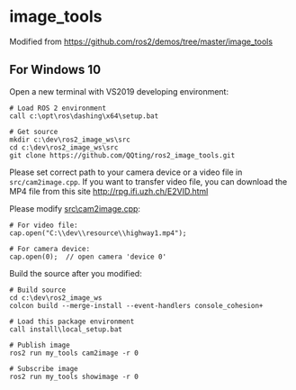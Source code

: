 # image_tools
Modified from https://github.com/ros2/demos/tree/master/image_tools

## For Windows 10

Open a new terminal with VS2019 developing environment:
```
# Load ROS 2 environment
call c:\opt\ros\dashing\x64\setup.bat

# Get source
mkdir c:\dev\ros2_image_ws\src
cd c:\dev\ros2_image_ws\src
git clone https://github.com/QQting/ros2_image_tools.git
```

Please set correct path to your camera device or a video file in ```src/cam2image.cpp```. If you want to transfer video file, you can download the MP4 file from this site http://rpg.ifi.uzh.ch/E2VID.html

Please modify [src\cam2image.cpp](https://github.com/QQting/image_tools/blob/9d361bebd1052d2ce11700d3b6af8da456b2cbf3/src/cam2image.cpp#L157):
```
# For video file:
cap.open("C:\\dev\\resource\\highway1.mp4");

# For camera device:
cap.open(0);  // open camera 'device 0'
```

Build the source after you modified:
```
# Build source
cd c:\dev\ros2_image_ws
colcon build --merge-install --event-handlers console_cohesion+

# Load this package environment
call install\local_setup.bat

# Publish image
ros2 run my_tools cam2image -r 0

# Subscribe image
ros2 run my_tools showimage -r 0
```
